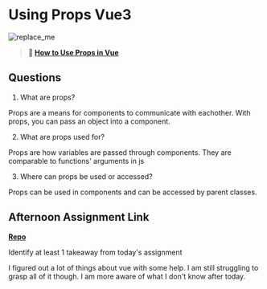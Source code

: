 # Using Props Vue3

![replace_me](https://codeworks.blob.core.windows.net/public/assets/img/illustrations/placeholder.svg)

> **📖 [How to Use Props in Vue](https://codeworksacademy.com/fs-student-guide/resources/wk6/02-Props)**

## Questions

1. What are props?

Props are a means for components to communicate with eachother. With props, you can pass an object into a component.

2. What are props used for?

Props are how variables are passed through components. They are comparable to functions' arguments in js

3. Where can props be used or accessed?

Props can be used in components and can be accessed by parent classes.

## Afternoon Assignment Link

**[Repo](https://github.com/JacksonHagen/week6day2)**

Identify at least 1 takeaway from today's assignment

I figured out a lot of things about vue with some help. I am still struggling to grasp all of it though. I am more aware of what I don't know after today.
